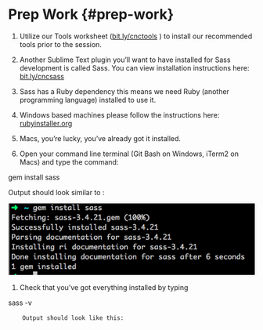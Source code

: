 # Prep Work {#prep-work}

1.  Utilize our Tools worksheet ([bit.ly/cnctools](https://www.google.com/url?q=http://bit.ly/cnctools&sa=D&ust=1478381675839000&usg=AFQjCNEo0H0QH4Tl46B_p9ead6rl-JknfA) ) to install our recommended tools prior to the session.   
2.  Another Sublime Text plugin you’ll want to have installed for Sass development is called Sass.  You can view installation instructions here: [bit.ly/cncsass](https://www.google.com/url?q=http://bit.ly/cncsass&sa=D&ust=1478381675841000&usg=AFQjCNHvVVK8DNs_0o8gjG2wRbWIAmkljA)  
3.  Sass has a Ruby dependency this means we need Ruby (another programming language) installed to use it.

1.  Windows based machines please follow the instructions here: [rubyinstaller.org](https://www.google.com/url?q=http://rubyinstaller.org/&sa=D&ust=1478381675842000&usg=AFQjCNHTp8QGUMU7SFot4Y5DI6fCO6B00w) 
2.  Macs, you’re lucky, you’ve already got it installed.  

1.  Open your command line terminal (Git Bash on Windows, iTerm2 on Macs) and type the command:

gem install sass

Output should look similar to :

![Screen Shot 2016-03-26 at 7.26.45 PM.png](images/image02.png)

1.  Check that you’ve got everything installed by typing

sass -v

        Output should look like this: